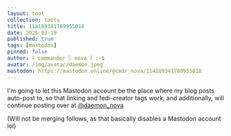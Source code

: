 ```yaml
---
layout: toot
collection: toots
title: 114189341789955018
date: 2025-03-19
published: true
tags: [mastodon]
pinned: false
author: ⸸ commander ░ nova ⸸ :~$
avatar: /img/avatar/daemon.jpeg
mastodon: https://mastodon.online/@cmdr_nova/114189341789955018
---
```


I'm going to let this Mastodon account be the place where my blog posts auto-post to, so that linking and fedi-creator tags work, and additionally, will continue posting over at [@daemon_nova](https://labyrinth.zone/users/daemon_nova)

(Will not be merging follows, as that basically disables a Mastodon account lol)
